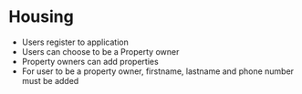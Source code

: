 # Housing

- Users register to application
- Users can choose to be a Property owner
- Property owners can add properties
- For user to be a property owner, firstname, lastname and phone number must be added
